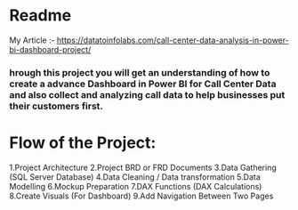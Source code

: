 # Readme

My Article :- https://datatoinfolabs.com/call-center-data-analysis-in-power-bi-dashboard-project/

### hrough this project you will get an understanding of how to create a advance Dashboard in Power BI for Call Center Data and also collect and analyzing call data to help businesses put their customers first.

# Flow of the Project:

1.Project Architecture
2.Project BRD or FRD Documents
3.Data Gathering (SQL Server Database)
4.Data Cleaning / Data transformation
5.Data Modelling
6.Mockup Preparation
7.DAX Functions (DAX Calculations)
8.Create Visuals (For Dashboard)
9.Add Navigation Between Two Pages
